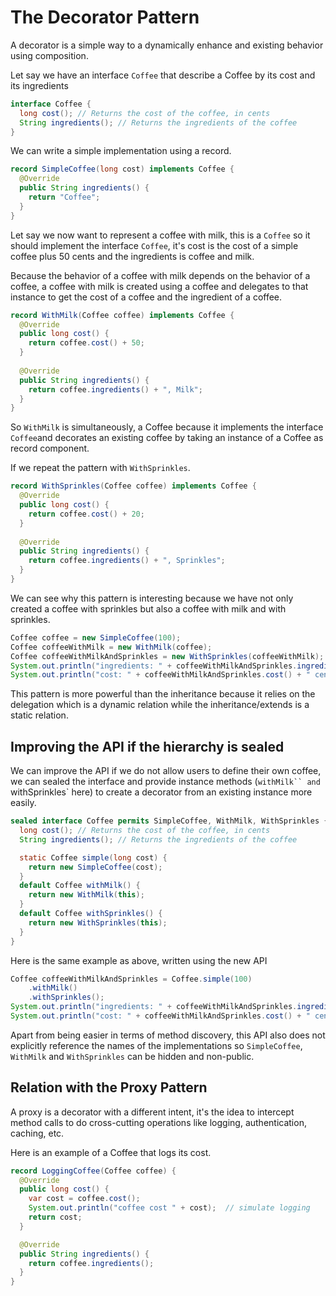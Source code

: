 # The Decorator Pattern

A decorator is a simple way  to a dynamically enhance and existing behavior using composition.

Let say we have an interface `Coffee` that describe a Coffee by its cost and its ingredients 

```java
interface Coffee {
  long cost(); // Returns the cost of the coffee, in cents
  String ingredients(); // Returns the ingredients of the coffee
}
```

We can write a simple implementation using a record.

```java
record SimpleCoffee(long cost) implements Coffee {
  @Override
  public String ingredients() {
    return "Coffee";
  }
}
```

Let say we now want to represent a coffee with milk, this is a `Coffee` so it should implement the interface
`Coffee`, it's cost is the cost of a simple coffee plus 50 cents and the ingredients is coffee and milk.

Because the behavior of a coffee with milk depends on the behavior of a coffee, a coffee with milk is created
using a coffee and delegates to that instance to get the cost of a coffee and the ingredient of a coffee.

```java
record WithMilk(Coffee coffee) implements Coffee {
  @Override
  public long cost() {
    return coffee.cost() + 50;
  }
  
  @Override
  public String ingredients() {
    return coffee.ingredients() + ", Milk";
  }
}
```

So `WithMilk` is simultaneously, a Coffee because it implements the interface `Coffee`and decorates an existing coffee
by taking an instance of a Coffee as record component.

If we repeat the pattern with `WithSprinkles`.

```java
record WithSprinkles(Coffee coffee) implements Coffee { 
  @Override
  public long cost() {
    return coffee.cost() + 20;
  }
  
  @Override
  public String ingredients() {
    return coffee.ingredients() + ", Sprinkles";
  }
}
```

We can see why this pattern is interesting because we have not only created a coffee with sprinkles but also
a coffee with milk and with sprinkles.

```java
Coffee coffee = new SimpleCoffee(100);
Coffee coffeeWithMilk = new WithMilk(coffee);
Coffee coffeeWithMilkAndSprinkles = new WithSprinkles(coffeeWithMilk);
System.out.println("ingredients: " + coffeeWithMilkAndSprinkles.ingredients());
System.out.println("cost: " + coffeeWithMilkAndSprinkles.cost() + " cents");
```

This pattern is more powerful than the inheritance because it relies on the delegation which is a dynamic relation
while the inheritance/extends is a static relation.


## Improving the API if the hierarchy is sealed

We can improve the API if we do not allow users to define their own coffee,
we can sealed the interface and provide instance methods (`withMilk`` and `withSprinkles` here)
to create a decorator from an existing instance more easily. 

```java
sealed interface Coffee permits SimpleCoffee, WithMilk, WithSprinkles {
  long cost(); // Returns the cost of the coffee, in cents
  String ingredients(); // Returns the ingredients of the coffee

  static Coffee simple(long cost) {
    return new SimpleCoffee(cost);
  }
  default Coffee withMilk() {
    return new WithMilk(this);
  }
  default Coffee withSprinkles() {
    return new WithSprinkles(this);
  }
}
```

Here is the same example as above, written using the new API

```java
Coffee coffeeWithMilkAndSprinkles = Coffee.simple(100)
    .withMilk()
    .withSprinkles();
System.out.println("ingredients: " + coffeeWithMilkAndSprinkles.ingredients());
System.out.println("cost: " + coffeeWithMilkAndSprinkles.cost() + " cents");
```

Apart from being easier in terms of method discovery, this API also does not explicitly reference the names
of the implementations so `SimpleCoffee`, `WithMilk` and `WithSprinkles` can be hidden and non-public.


## Relation with the Proxy Pattern

A proxy is a decorator with a different intent, it's the idea to intercept method calls to do cross-cutting operations
like logging, authentication, caching, etc.

Here is an example of a Coffee that logs its cost.

```java
record LoggingCoffee(Coffee coffee) {
  @Override
  public long cost() {
    var cost = coffee.cost();
    System.out.println("coffee cost " + cost);  // simulate logging
    return cost;
  }

  @Override
  public String ingredients() {
    return coffee.ingredients();
  }
}
```

